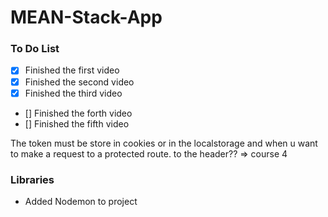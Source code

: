# MEAN-Stack-App

### To Do List
- [X] Finished the first video
- [X] Finished the second video
- [X] Finished the third video
- [] Finished the forth video
- [] Finished the fifth video

The token must be store in cookies or in the localstorage and when u want to 
make a request to a protected route. to the header?? => course 4

### Libraries

* Added Nodemon to project